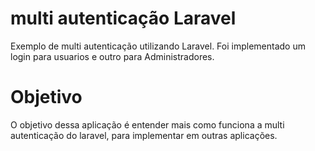 
# multi autenticação Laravel

Exemplo de multi autenticação utilizando Laravel. 
Foi implementado um login para usuarios e outro para Administradores.

# Objetivo

O objetivo dessa aplicação é entender mais como funciona a multi autenticação do laravel, para implementar em outras aplicações.

